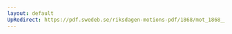 ```yaml
---
layout: default
UpRedirect: https://pdf.swedeb.se/riksdagen-motions-pdf/1868/mot_1868__ak__00164/mot_1868__ak__00164_002.pdf
---
```

